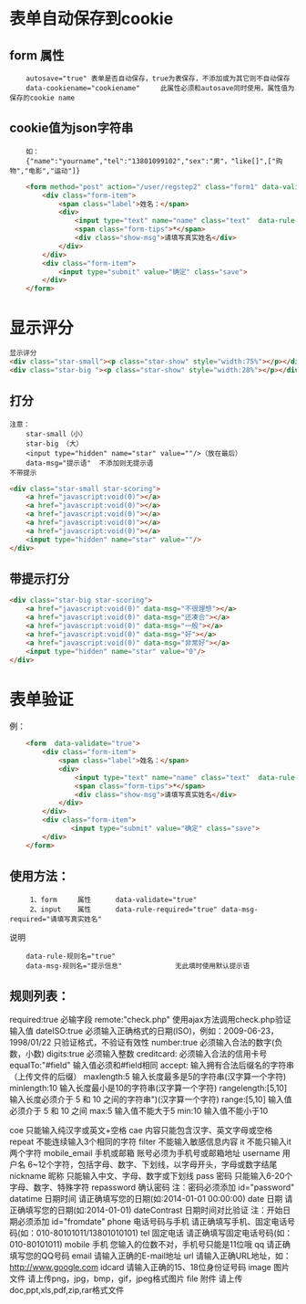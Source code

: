 表单自动保存到cookie
===================
form 属性
---------------
``` text
    autosave="true" 表单是否自动保存，true为表保存，不添加或为其它则不自动保存
    data-cookiename="cookiename"     此属性必须和autosave同时使用，属性值为保存的cookie name
```
cookie值为json字符串
-----------------
``` text
    如：
    {"name":"yourname","tel":"13801099102","sex":"男"，"like[]",["购物","电影","运动"]}
```
``` html
    <form method="post" action="/user/regstep2" class="form1" data-validate="true" autosave="true" data-cookiename="userreg">
        <div class="form-item">
            <span class="label">姓名：</span>
            <div>
                <input type="text" name="name" class="text"  data-rule-required="true"  data-rule-repeat="true" data-rule-filter="true" data-rule-coe="true" data-msg-required="请填写真实姓名" />
                <span class="form-tips">*</span>
                <div class="show-msg">请填写真实姓名</div>
            </div>
        </div>
        <div class="form-item">
            <input type="submit" value="确定" class="save">
        </div>
    </form>
```


显示评分
===================
``` html
显示评分
<div class="star-small"><p class="star-show" style="width:75%"></p></div>
<div class="star-big "><p class="star-show" style="width:28%"></p></div>
```
打分
-----------
``` text
注意：
    star-small（小）
    star-big （大）
    <input type="hidden" name="star" value=""/>（放在最后）
    data-msg="提示语"  不添加则无提示语
不带提示
```
``` html
<div class="star-small star-scoring">
    <a href="javascript:void(0)"></a>
    <a href="javascript:void(0)"></a>
    <a href="javascript:void(0)"></a>
    <a href="javascript:void(0)"></a>
    <a href="javascript:void(0)"></a>
    <input type="hidden" name="star" value=""/>
</div>
```
带提示打分
-----------
``` html
<div class="star-big star-scoring">
    <a href="javascript:void(0)" data-msg="不很理想"></a>
    <a href="javascript:void(0)" data-msg="还凑合"></a>
    <a href="javascript:void(0)" data-msg="一般"></a>
    <a href="javascript:void(0)" data-msg="好"></a>
    <a href="javascript:void(0)" data-msg="非常好"></a>
    <input type="hidden" name="star" value="0"/>
</div>
```

表单验证
==============================
例：
``` html
    <form  data-validate="true">
        <div class="form-item">
            <span class="label">姓名：</span>
            <div>
                <input type="text" name="name" class="text"  data-rule-required="true"  data-rule-repeat="true" data-rule-filter="true" data-rule-coe="true" data-msg-required="请填写真实姓名" />
                <span class="form-tips">*</span>
                <div class="show-msg">请填写真实姓名</div>
            </div>
        </div>
        <div class="form-item">
               <input type="submit" value="确定" class="save">
        </div>
    </form>
```
使用方法：
------------------
``` text
     1、form     属性      data-validate="true"
     2、input    属性      data-rule-required="true" data-msg-required="请填写真实姓名"
```
说明
``` text
    data-rule-规则名="true"
    data-msg-规则名="提示信息"             无此填时使用默认提示语
```
规则列表：
------------------
required:true                必输字段
remote:"check.php"           使用ajax方法调用check.php验证输入值
dateISO:true                 必须输入正确格式的日期(ISO)，例如：2009-06-23，1998/01/22 只验证格式，不验证有效性
number:true                  必须输入合法的数字(负数，小数)
digits:true                  必须输入整数
creditcard:                  必须输入合法的信用卡号
equalTo:"#field"              输入值必须和#field相同
accept:                      输入拥有合法后缀名的字符串（上传文件的后缀）
maxlength:5                  输入长度最多是5的字符串(汉字算一个字符)
minlength:10                 输入长度最小是10的字符串(汉字算一个字符)
rangelength:[5,10]           输入长度必须介于 5 和 10 之间的字符串")(汉字算一个字符)
range:[5,10]                 输入值必须介于 5 和 10 之间
max:5                        输入值不能大于5
min:10                       输入值不能小于10


coe                                 只能输入纯汉字或英文+空格
cae                                 内容只能包含汉字、英文字母或空格
repeat                              不能连续输入3个相同的字符
filter                               不能输入敏感信息内容
it                                  不能只输入it两个字符
mobile_email      手机或邮箱          账号必须为手机号或邮箱地址
username          用户名             6~12个字符，包括字母、数字、下划线，以字母开头，字母或数字结尾
nickname          昵称               只能输入中文、字母、数字或下划线
pass              密码               只能输入6-20个字母、数字、特殊字符
repassword        确认密码            注：密码必须添加 id="password"
datatime          日期时间            请正确填写您的日期(如:2014-01-01 00:00:00)
date              日期               请正确填写您的日期(如:2014-01-01)
dateContrast      日期时间对比验证     注：开始日期必须添加 id="fromdate"
phone             电话号码与手机       请正确填写手机、固定电话号码(如：010-80101011/13801010101)
tel               固定电话            请正确填写固定电话号码(如：010-80101011)
mobile            手机               您输入的位数不对，手机号只能是11位哦
qq                                  请正确填写您的QQ号码
email                               请输入正确的E-mail地址
url                                 请输入正确URL地址，如：http://www.google.com
idcard                              请输入正确的15、18位身份证号码
image             图片文件            请上传png，jpg，bmp，gif，jpeg格式图片
file               附件              请上传doc,ppt,xls,pdf,zip,rar格式文件